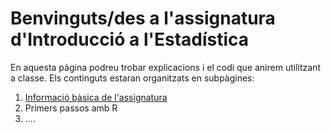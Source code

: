 # Benvinguts/des a l'assignatura d'Introducció a l'Estadística 

En aquesta pàgina podreu trobar explicacions i el codi que anirem utilitzant a classe. Els continguts estaran organitzats en subpàgines: 

1. [Informació bàsica de l'assignatura](Stats_CPA/about.html/) 
2. Primers passos amb R
3. ....

